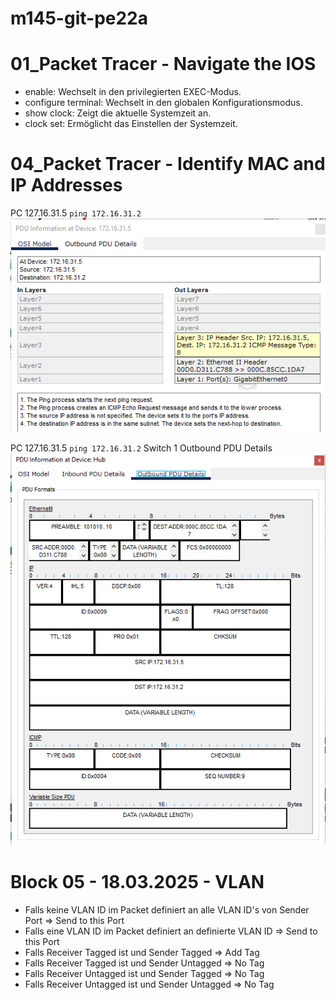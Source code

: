 # m145-git-pe22a

# 01_Packet Tracer - Navigate the IOS

- enable: Wechselt in den privilegierten EXEC-Modus.
- configure terminal: Wechselt in den globalen Konfigurationsmodus.
- show clock: Zeigt die aktuelle Systemzeit an.
- clock set: Ermöglicht das Einstellen der Systemzeit.

# 04_Packet Tracer - Identify MAC and IP Addresses

PC 127.16.31.5 `ping 172.16.31.2`
![alt text](image.png)

PC 127.16.31.5 `ping 172.16.31.2`
Switch 1 Outbound PDU Details
![alt text](image-1.png)

# Block 05 - 18.03.2025 - VLAN
- Falls keine VLAN ID im Packet definiert an alle VLAN ID's von Sender Port => Send to this Port
- Falls eine VLAN ID im Packet definiert an definierte VLAN ID => Send to this Port
- Falls Receiver Tagged ist und Sender Tagged => Add Tag
- Falls Receiver Tagged ist und Sender Untagged => No Tag
- Falls Receiver Untagged ist und Sender Tagged => No Tag
- Falls Receiver Untagged ist und Sender Untagged => No Tag
